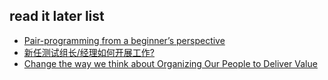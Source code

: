 ## read it later list 
- [Pair-programming from a beginner’s perspective](http://itsyganok.com/2016/05/115/)
- [新任测试组长/经理如何开展工作?](http://mp.weixin.qq.com/s?__biz=MjM5ODE3OTkxMQ%3D%3D&mid=2650527030&idx=1&sn=52ee58e229cfae4acaab2ce350934ab2&scene=0#wechat_redirecti)
- [Change the way we think about Organizing Our People to Deliver Value](http://agilebydesign.com/change-the-way-we-think-about-organizing-our-people-to-deliver-value/)
